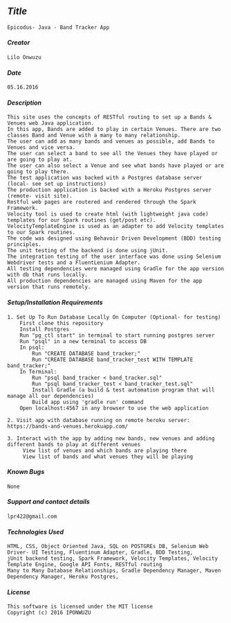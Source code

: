 ## _Title_
	Epicodus- Java - Band Tracker App
	
#### _Creator_
	Lilo Onwuzu 
	
#### _Date_
	05.16.2016

#### _Description_
	This site uses the concepts of RESTful routing to set up a Bands & Venues web Java application. 
	In this app, Bands are added to play in certain Venues. There are two classes Band and Venue with a many to many relationship. 
	The user can add as many bands and venues as possible, add Bands to Venues and vice versa. 
	The user can select a band to see all the Venues they have played or are going to play at. 
	The user can also select a Venue and see what bands have played or are going to play there. 
	The test application was backed with a Postgres database server (local- see set up instructions) 
	The production application is backed with a Heroku Postgres server (remote- visit site). 
	Restful web pages are routered and rendered through the Spark Framework. 
	Velocity tool is used to create html (with lightweight java code) templates for our Spark routines (get/post etc).
	VelocityTemplateEngine is used as an adapter to add Velocity templates to our Spark routines.	
	The code was designed using Behavoir Driven Development (BDD) testing principles. 
	The unit testing of the backend is done using jUnit. 
	The integration testing of the user interface was done using Selenium Webdriver tests and a FluentLenium Adapter. 
	All testing dependencies were managed using Gradle for the app version with db that runs locally. 
	All production dependencies are managed using Maven for the app version that runs remotely.

#### _Setup/Installation Requirements_
	 
	1. Set Up To Run Database Locally On Computer (Optional- for testing)
		First clone this repository
		Install Postgres
		Run "pg_ctl start" in terminal to start running postgres server
		Run "psql" in a new terminal to access DB
		In psql: 
			Run "CREATE DATABASE band_tracker;"
			Run "CREATE DATABASE band_tracker_test WITH TEMPLATE band_tracker;"
		In Terminal:
			Run "psql band_tracker < band_tracker.sql"
			Run "psql band_tracker_test < band_tracker_test.sql"
			Install Gradle (a build & test automation program that will manage all our dependencies)
			Build app using 'gradle run' command
		Open localhost:4567 in any browser to use the web application
		
	2. Visit app with database running on remote heroku server: https://bands-and-venues.herokuapp.com/
	
	3. Interact with the app by adding new bands, new venues and adding different bands to play at different venues
		 View list of venues and which bands are playing there 
		 View list of bands and what venues they will be playing 

#### _Known Bugs_
 	None

#### _Support and contact details_
	lpr422@gmail.com
	
#### _Technologies Used_
	HTML, CSS, Object Oriented Java, SQL on POSTGREs DB, Selenium Web Driver- UI Testing, Fluentinum Adapter, Gradle, BDD Testing, 
	jUnit backend testing, Spark Framework, Velocity Templates, Velocity Template Engine, Google API Fonts, RESTful routing
	Many to Many Database Relationships, Gradle Dependency Manager, Maven Dependency Manager, Heroku Postgres,

#### _License_
	This software is licensed under the MIT license
	Copyright (c) 2016 IPONWUZU
